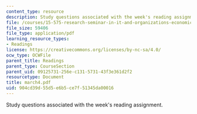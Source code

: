 ```yaml
---
content_type: resource
description: Study questions associated with the week's reading assignment.
file: /courses/15-575-research-seminar-in-it-and-organizations-economic-perspectives-spring-2004/904cd39d55d5e6b5ce7f51345da00016_march4.pdf
file_size: 59406
file_type: application/pdf
learning_resource_types:
- Readings
license: https://creativecommons.org/licenses/by-nc-sa/4.0/
ocw_type: OCWFile
parent_title: Readings
parent_type: CourseSection
parent_uid: 09125731-256e-c131-5731-43f3e361d2f2
resourcetype: Document
title: march4.pdf
uid: 904cd39d-55d5-e6b5-ce7f-51345da00016
---
```

Study questions associated with the week's reading assignment.